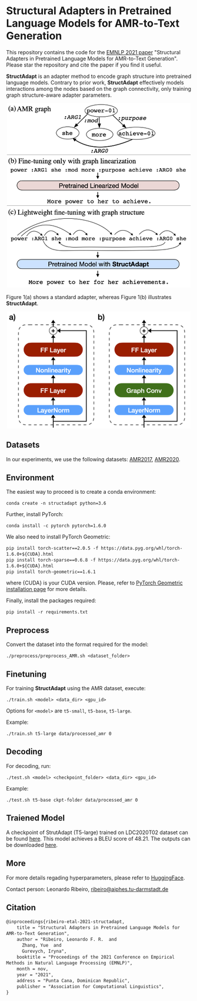 # Structural Adapters in Pretrained Language Models for AMR-to-Text Generation

This repository contains the code for the [EMNLP 2021 paper](https://arxiv.org/pdf/2103.09120.pdf) "Structural Adapters in Pretrained Language Models for AMR-to-Text Generation". Please star the repository and cite the paper if you find it useful. 

**StructAdapt** is an adapter method to encode graph structure into pretrained language models. Contrary to prior work, **StructAdapt** effectively models interactions among the nodes based on the graph connectivity, only training graph
structure-aware adapter parameters.

<p align="center">
<img src="img/figure1-adapter-paper.png" width="500">
</p>

Figure 1(a) shows a standard adapter, whereas Figure 1(b) illustrates **StructAdapt**.
<p align="center">
<img src="img/adapter.png" width="500">
</p>

## Datasets

In our experiments, we use the following datasets: [AMR2017](https://catalog.ldc.upenn.edu/LDC2017T10), [AMR2020](https://catalog.ldc.upenn.edu/LDC2020T02).

## Environment

The easiest way to proceed is to create a conda environment:
```
conda create -n structadapt python=3.6
```

Further, install PyTorch:

```
conda install -c pytorch pytorch=1.6.0
```

We also need to install PyTorch Geometric:

```
pip install torch-scatter==2.0.5 -f https://data.pyg.org/whl/torch-1.6.0+${CUDA}.html
pip install torch-sparse==0.6.8 -f https://data.pyg.org/whl/torch-1.6.0+${CUDA}.html
pip install torch-geometric==1.6.1
```
where {CUDA} is your CUDA version. Please, refer to [PyTorch Geometric installation page](https://pytorch-geometric.readthedocs.io/en/latest/notes/installation.html) for more details.

Finally, install the packages required:

```
pip install -r requirements.txt
```

## Preprocess

Convert the dataset into the format required for the model:

```
./preprocess/preprocess_AMR.sh <dataset_folder>
```


## Finetuning

For training **StructAdapt** using the AMR dataset, execute:
```
./train.sh <model> <data_dir> <gpu_id> 
```
 
Options for `<model>` are `t5-small`, `t5-base`, `t5-large`. 

Example:
```
./train.sh t5-large data/processed_amr 0
```


## Decoding

For decoding, run:
```
./test.sh <model> <checkpoint_folder> <data_dir> <gpu_id>
```

Example:
```
./test.sh t5-base ckpt-folder data/processed_amr 0
```


## Traiened Model

A checkpoint of StrutAdapt (T5-large) trained on LDC2020T02 dataset can be found [here](https://public.ukp.informatik.tu-darmstadt.de/ribeiro/structadapt/ckpt_amr2020.tar.gz). This model achieves a BLEU score of 48.21. The outputs can be downloaded [here](https://raw.githubusercontent.com/UKPLab/StructAdapt/master/outputs/test_generations.txt).

## More
For more details regading hyperparameters, please refer to [HuggingFace](https://huggingface.co/).


Contact person: Leonardo Ribeiro, ribeiro@aiphes.tu-darmstadt.de

## Citation

```
@inproceedings{ribeiro-etal-2021-structadapt,
    title = "Structural Adapters in Pretrained Language Models for AMR-to-Text Generation",
    author = "Ribeiro, Leonardo F. R.  and
      Zhang, Yue  and
      Gurevych, Iryna",
    booktitle = "Proceedings of the 2021 Conference on Empirical Methods in Natural Language Processing (EMNLP)",
    month = nov,
    year = "2021",
    address = "Punta Cana, Dominican Republic",
    publisher = "Association for Computational Linguistics",
}
```